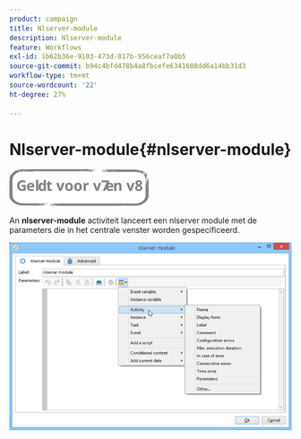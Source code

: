 ```yaml
---
product: campaign
title: Nlserver-module
description: Nlserver-module
feature: Workflows
exl-id: 1b62b36e-9103-473d-817b-956ceaf7a0b5
source-git-commit: b94c4bfd478b4a8fbcefe6341608dd6a14bb31d3
workflow-type: tm+mt
source-wordcount: '22'
ht-degree: 27%

---
```


# Nlserver-module{#nlserver-module}

![](../../assets/common.svg)

An **nlserver-module** activiteit lanceert een nlserver module met de parameters die in het centrale venster worden gespecificeerd.

![](assets/nlserver_module_edit.png)

